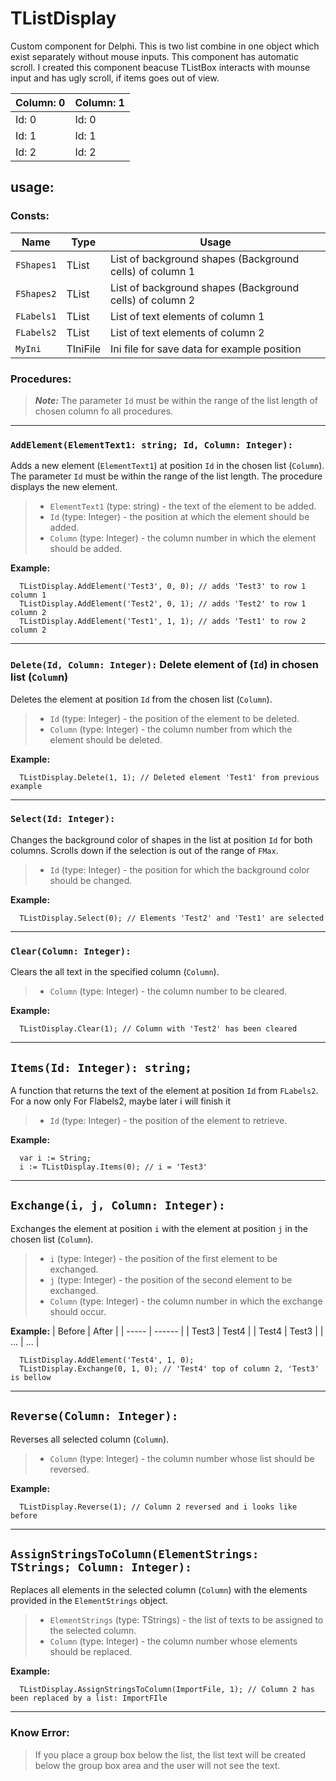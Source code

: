 # TListDisplay
Custom component for Delphi. This is two list combine in one object which exist separately without mouse inputs. This component has automatic scroll. I created this component beacuse 
TListBox interacts with mounse input and has ugly scroll, if items goes out of view.

| Column: 0 | Column: 1 |  
| ----- | ------ |
| Id: 0 | Id: 0 |
| Id: 1 | Id: 1 |
| Id: 2 | Id: 2 |



## **usage:**

### **Consts:**<br />

| Name | Type | Usage |
| ----- | ------ | --- |
| `FShapes1` | TList | List of background shapes (Background cells) of column 1 |
| `FShapes2` | TList | List of background shapes (Background cells) of column 2 |
| `FLabels1` | TList | List of text elements of column 1 |
| `FLabels2` | TList | List of text elements of column 2 |
| `MyIni` | TIniFile | Ini file for save data for example position |

### **Procedures:**<br />
> **_Note:_** The parameter `Id` must be within the range of the list length of chosen column fo all procedures.
---
### `AddElement(ElementText1: string; Id, Column: Integer):`
Adds a new element (`ElementText1`) at position `Id` in the chosen list (`Column`). The parameter `Id` must be within the range of the list length. The procedure displays the new element.

> * `ElementText1` (type: string) - the text of the element to be added.<br />
> * `Id` (type: Integer) - the position at which the element should be added.<br />
> * `Column` (type: Integer) - the column number in which the element should be added.<br />

**Example:**
```Delphi
  TListDisplay.AddElement('Test3', 0, 0); // adds 'Test3' to row 1 column 1 
  TListDisplay.AddElement('Test2', 0, 1); // adds 'Test2' to row 1 column 2
  TListDisplay.AddElement('Test1', 1, 1); // adds 'Test1' to row 2 column 2  
```
---
### `Delete(Id, Column: Integer):` Delete element of (`Id`) in chosen list (`Colum`n)
Deletes the element at position `Id` from the chosen list (`Column`).

> * `Id` (type: Integer) - the position of the element to be deleted.
> * `Column` (type: Integer) - the column number from which the element should be deleted.

**Example:**
```Delphi
  TListDisplay.Delete(1, 1); // Deleted element 'Test1' from previous example
```
---
### `Select(Id: Integer):`
Changes the background color of shapes in the list at position `Id` for both columns. Scrolls down if the selection is out of the range of `FMax`.

> * `Id` (type: Integer) - the position for which the background color should be changed.

  **Example:**
```Delphi
  TListDisplay.Select(0); // Elements 'Test2' and 'Test1' are selected
```
---
### `Clear(Column: Integer):`
Clears the all text in the specified column (`Column`).

> * `Column` (type: Integer) - the column number to be cleared.

  **Example:**
```Delphi
  TListDisplay.Clear(1); // Column with 'Test2' has been cleared 
```
---
## `Items(Id: Integer): string;`
A function that returns the text of the element at position `Id` from `FLabels2`. For a now only For Flabels2, maybe later i will finish it

> * `Id` (type: Integer) - the position of the element to retrieve.

  **Example:**
```Delphi
  var i := String;
  i := TListDisplay.Items(0); // i = 'Test3' 
```
---
## `Exchange(i, j, Column: Integer):`
Exchanges the element at position `i` with the element at position `j` in the chosen list (`Column`).

> * `i` (type: Integer) - the position of the first element to be exchanged.
> * `j` (type: Integer) - the position of the second element to be exchanged.
> * `Column` (type: Integer) - the column number in which the exchange should occur.

  **Example:**
| Before  | After |
| ----- | ------ |
| Test3 | Test4  |
| Test4 | Test3  |
| ...   | ...    |

```Delphi
  TListDisplay.AddElement('Test4', 1, 0);
  TListDisplay.Exchange(0, 1, 0); // 'Test4' top of column 2, 'Test3' is bellow 
```
---
## `Reverse(Column: Integer):`
Reverses all selected column (`Column`).

> * `Column` (type: Integer) - the column number whose list should be reversed.

  **Example:**
```Delphi
  TListDisplay.Reverse(1); // Column 2 reversed and i looks like before
```
---
## `AssignStringsToColumn(ElementStrings: TStrings; Column: Integer):`
Replaces all elements in the selected column (`Column`) with the elements provided in the `ElementStrings` object.

> * `ElementStrings` (type: TStrings) - the list of texts to be assigned to the selected column.
> * `Column` (type: Integer) - the column number whose elements should be replaced.

  **Example:**
```Delphi
  TListDisplay.AssignStringsToColumn(ImportFile, 1); // Column 2 has been replaced by a list: ImportFIle
```
---
### **Know Error:**
> If you place a group box below the list, the list text will be created below the group box area and the user will not see the text.

  



